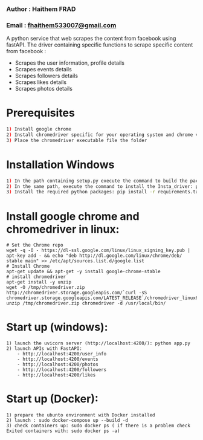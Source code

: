 ### Author : Haithem FRAD
### Email : fhaithem533007@gmail.com

A python service that web scrapes the content from facebook using fastAPI. The driver containing specific functions to scrape specific content from facebook :
- Scrapes the user information, profile details
- Scrapes events details
- Scrapes followers details
- Scrapes likes details
- Scrapes photos details

# Prerequisites
```bash
1) Install google chrome
2) Install chromedriver specific for your operating system and chrome version
3) Place the chromedriver executable file the folder
```

# Installation Windows
```bash
1) In the path containing setup.py execute the command to build the package: python setup.py sdist bdist
2) In the same path, execute the command to install the Insta_driver: pip install .
3) Install the required python packages: pip install -r requirements.txt
```
# Install google chrome and chromedriver in linux:
```
# Set the Chrome repo
wget -q -O - https://dl-ssl.google.com/linux/linux_signing_key.pub | apt-key add - && echo "deb http://dl.google.com/linux/chrome/deb/ stable main" >> /etc/apt/sources.list.d/google.list
# Install Chrome
apt-get update && apt-get -y install google-chrome-stable
# install chromedriver
apt-get install -y unzip
wget -O /tmp/chromedriver.zip http://chromedriver.storage.googleapis.com/`curl -sS chromedriver.storage.googleapis.com/LATEST_RELEASE`/chromedriver_linux64.zip
unzip /tmp/chromedriver.zip chromedriver -d /usr/local/bin/
```

# Start up (windows):
```
1) launch the uvicorn server (http://localhost:4200/): python app.py
2) launch APIs with FastAPI:
    - http://localhost:4200/user_info
    - http://localhost:4200/events
    - http://localhost:4200/photos
    - http://localhost:4200/followers
    - http://localhost:4200/likes
```
# Start up (Docker):
```
1) prepare the ubunto environment with Docker installed
2) launch : sudo docker-compose up --build -d
3) check containers up: sudo docker ps ( if there is a problem check Exited containers with: sudo docker ps -a)
```